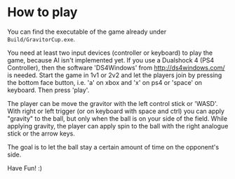 # How to play

You can find the executable of the game already under `Build/GravitorCup.exe`.

You need at least two input devices (controller or keyboard) to play the game,
because AI isn't implemented yet.
If you use a Dualshock 4 (PS4 Controller), then the software 'DS4Windows' from
http://ds4windows.com/ is needed.
Start the game in 1v1 or 2v2 and let the players join by pressing the bottom face
button, i.e. 'a' on xbox and 'x' on ps4 or 'space' on keyboard. Then press 'play'.

The player can be move the gravitor with the left control stick or 'WASD'.
With right or left trigger (or on keyboard with space and ctrl) you can apply
"gravity" to the ball, but only when the ball is on your side of the field.
While applying gravity, the player can apply spin to the ball with the right
analogue stick or the arrow keys.

The goal is to let the ball stay a certain amount of time on the opponent's
side.

Have Fun! :)
